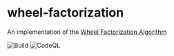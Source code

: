 # wheel-factorization

An implementation of the [Wheel Factorization Algorithm](https://en.wikipedia.org/wiki/Wheel_factorization)

![Build](https://github.com/nityan/wheel-factorization/workflows/Build/badge.svg) ![CodeQL](https://github.com/nityan/wheel-factorization/workflows/CodeQL/badge.svg)
